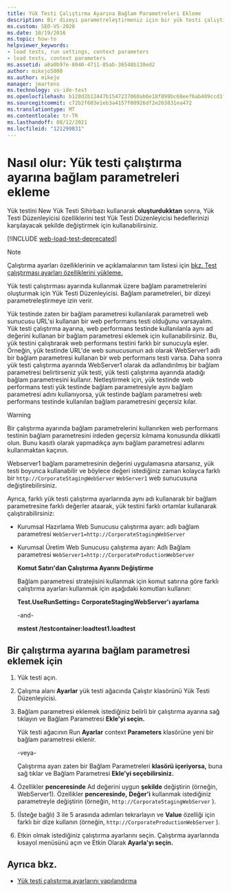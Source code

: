 ```yaml
---
title: Yük Testi Çalıştırma Ayarına Bağlam Parametreleri Ekleme
description: Bir dizeyi parametreleştirmeniz için bir yük testi çalıştırma ayarında Yük Testi Düzenleyicisi parametreleri oluşturma hakkında bilgi.
ms.custom: SEO-VS-2020
ms.date: 10/19/2016
ms.topic: how-to
helpviewer_keywords:
- load tests, run settings, context parameters
- load tests, context parameters
ms.assetid: a8a0b97e-8040-4711-85ab-36548b130ed2
author: mikejo5000
ms.author: mikejo
manager: jmartens
ms.technology: vs-ide-test
ms.openlocfilehash: b128d2b12447b1547237060ab6e18f899bc60eef6ab489ccd1f7f57a78f33b94
ms.sourcegitcommit: c72b2f603e1eb3a4157f00926df2e263831ea472
ms.translationtype: MT
ms.contentlocale: tr-TR
ms.lasthandoff: 08/12/2021
ms.locfileid: "121299831"
---
```

# <a name="how-to-add-context-parameters-to-a-load-test-run-setting"></a>Nasıl olur: Yük testi çalıştırma ayarına bağlam parametreleri ekleme

Yük testini New Yük Testi Sihirbazı kullanarak **oluşturdukktan** sonra, Yük Testi Düzenleyicisi  özelliklerini test Yük Testi Düzenleyicisi hedeflerinizi karşılayacak şekilde değiştirmek için kullanabilirsiniz.

[!INCLUDE [web-load-test-deprecated](includes/web-load-test-deprecated.md)]

> [!NOTE]
> Çalıştırma ayarları özelliklerinin ve açıklamalarının tam listesi için [bkz. Test çalıştırması ayarları özelliklerini yükleme.](../test/load-test-run-settings-properties.md)

Yük testi çalıştırması ayarında kullanmak üzere bağlam parametrelerini oluşturmak için Yük Testi Düzenleyicisi. Bağlam parametreleri, bir dizeyi parametreleştirmeye izin verir.

Yük testinde zaten bir bağlam parametresi kullanılarak parametreli web sunucusu URL'si kullanan bir web performans testi olduğunu varsayalım. Yük testi çalıştırma ayarına, web performans testinde kullanılanla aynı ad değerini kullanan bir bağlam parametresi eklemek için kullanabilirsiniz. Bu, yük testini çalıştırarak web performans testini farklı bir sunucuyla eşler. Örneğin, yük testinde URL'de web sunucusunun adı olarak WebServer1 adlı bir bağlam parametresi kullanan bir web performans testi varsa. Daha sonra yük testi çalıştırma ayarında WebServer1 olarak da adlandırılmış bir bağlam parametresi belirtirseniz yük testi, yük testi çalıştırma ayarında atadığı bağlam parametresini kullanır. Netleştirmek için, yük testinde web performans testi yük testinde bağlam parametresiyle aynı bağlam parametresi adını kullanıyorsa, yük testinde bağlam parametresi web performans testinde kullanılan bağlam parametresini geçersiz kılar.

> [!WARNING]
> Bir çalıştırma ayarında bağlam parametrelerini kullanırken web performans testinin bağlam parametresini irdeden geçersiz kılmama konusunda dikkatli olun. Bunu kasıtlı olarak yapmadıkça aynı bağlam parametresi adlarını kullanmaktan kaçının.

Webserver1 bağlam parametresinin değerini uygulamasına atarsanız, yük testi boyunca kullanabilir ve böylece değeri istediğiniz zaman kolayca farklı bir `http://CorporateStagingWebServer` `WebServer1` web sunucusuna değiştirebilirsiniz.

Ayrıca, farklı yük testi çalıştırma ayarlarında aynı adı kullanarak bir bağlam parametresine farklı değerler ataarak, yük testini farklı ortamlar kullanarak çalıştırabilirsiniz:

- Kurumsal Hazırlama Web Sunucusu çalıştırma ayarı: adlı bağlam parametresi `WebServer1=http://CorporateStagingWebServer`

- Kurumsal Üretim Web Sunucusu çalıştırma ayarı: Adlı Bağlam parametresi `WebServer1=http://CorporateProductionWebServer`

  **Komut Satırı'dan Çalıştırma Ayarını Değiştirme**

  Bağlam parametresi stratejisini kullanmak için komut satırına göre farklı çalıştırma ayarları kullanmak için aşağıdaki komutları kullanın:

  **Test.UseRunSetting= CorporateStagingWebServer'ı ayarlama**

  -and-

  **mstest /testcontainer:loadtest1.loadtest**

## <a name="to-add-a-context-parameter-to-a-run-setting"></a>Bir çalıştırma ayarına bağlam parametresi eklemek için

1. Yük testi açın.

2. Çalışma alanı **Ayarlar** yük testi ağacında Çalıştır klasörünü Yük Testi Düzenleyicisi.

3. Bağlam parametresi eklemek istediğiniz belirli bir çalıştırma ayarına sağ tıklayın ve Bağlam Parametresi **Ekle'yi seçin.**

     Yük testi ağacının Run **Ayarlar** context **Parameters** klasörüne yeni bir bağlam parametresi eklenir.

     -veya-

     Çalıştırma ayarı zaten bir Bağlam Parametreleri **klasörü içeriyorsa,** buna sağ tıklar ve Bağlam Parametresi **Ekle'yi seçebilirsiniz.**

4. Özellikler **penceresinde** Ad değerini uygun **şekilde** değiştirin (örneğin, WebServer1). Özellikler **penceresinde,** **Değer'i** kullanmak istediğiniz parametreyle değiştirin (örneğin, `http://CorporateStagingWebServer` ).

5. (İsteğe bağlı) 3 ile 5 arasında adımları tekrarlayın ve **Value** özelliği için farklı bir dize kullanın (örneğin, `http://CorporateProductionWebServer` ).

6. Etkin olmak istediğiniz çalıştırma ayarlarını seçin. Çalıştırma ayarlarında kısayol menüsünü açın ve Etkin Olarak **Ayarla'yı seçin.**

## <a name="see-also"></a>Ayrıca bkz.

- [Yük testi çalıştırma ayarlarını yapılandırma](../test/configure-load-test-run-settings.md)
